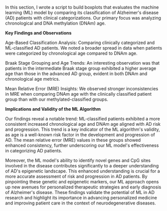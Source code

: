 In this section, I wrote a script to build boxplots that evaluates the machine learning (ML) model by comparing its classification of Alzheimer's disease (AD) patients with clinical categorizations. Our primary focus was analyzing chronological and DNA methylation (DNAm) age.

**Key Findings and Observations**

Age-Based Classification Analysis: Comparing clinically categorized and ML-classified AD patients. We noted a broader spread in data when patients were categorized by chronological age compared to DNAm age.

Braak Stage Grouping and Age Trends: An interesting observation was that patients in the intermediate Braak stage group exhibited a higher average age than those in the advanced AD group, evident in both DNAm and chronological age metrics.

Mean Relative Error (MRE) Insights: We observed stronger inconsistencies in MRE when comparing DNAm age with the clinically classified patient group than with our methylated-classified groups.

**Implications and Validity of the ML Algorithm**

Our findings reveal a notable trend: ML-classified patients exhibited a more consistent increased chronological age and DNAm age aligned with AD risk and progression. This trend is a key indicator of the ML algorithm's validity, as age is a well-known risk factor in the development and progression of AD. The mean relative error (MRE) values in these groups showed enhanced consistency, further underscoring our ML model's effectiveness in categorizing AD patients.

Moreover, the ML model's ability to identify novel genes and CpG sites involved in the disease contributes significantly to a deeper understanding of AD's epigenetic landscape. This enhanced understanding is crucial for a more accurate assessment of risk and progression in AD patients. By pinpointing these genetic and epigenetic markers, our ML approach opens up new avenues for personalized therapeutic strategies and early diagnosis of Alzheimer's disease. These findings validate the potential of ML in AD research and highlight its importance in advancing personalized medicine and improving patient care in the context of neurodegenerative diseases.

